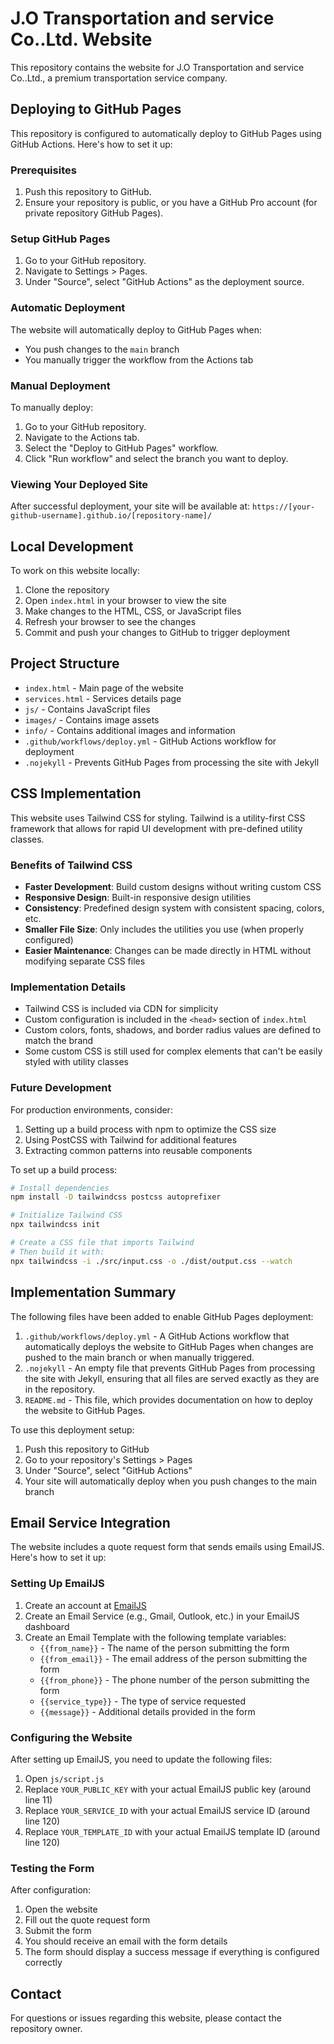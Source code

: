 # J.O Transportation and service Co..Ltd. Website

This repository contains the website for J.O Transportation and service Co..Ltd., a premium transportation service company.

## Deploying to GitHub Pages

This repository is configured to automatically deploy to GitHub Pages using GitHub Actions. Here's how to set it up:

### Prerequisites

1. Push this repository to GitHub.
2. Ensure your repository is public, or you have a GitHub Pro account (for private repository GitHub Pages).

### Setup GitHub Pages

1. Go to your GitHub repository.
2. Navigate to Settings > Pages.
3. Under "Source", select "GitHub Actions" as the deployment source.

### Automatic Deployment

The website will automatically deploy to GitHub Pages when:
- You push changes to the `main` branch
- You manually trigger the workflow from the Actions tab

### Manual Deployment

To manually deploy:
1. Go to your GitHub repository.
2. Navigate to the Actions tab.
3. Select the "Deploy to GitHub Pages" workflow.
4. Click "Run workflow" and select the branch you want to deploy.

### Viewing Your Deployed Site

After successful deployment, your site will be available at:
`https://[your-github-username].github.io/[repository-name]/`

## Local Development

To work on this website locally:

1. Clone the repository
2. Open `index.html` in your browser to view the site
3. Make changes to the HTML, CSS, or JavaScript files
4. Refresh your browser to see the changes
5. Commit and push your changes to GitHub to trigger deployment

## Project Structure

- `index.html` - Main page of the website
- `services.html` - Services details page
- `js/` - Contains JavaScript files
- `images/` - Contains image assets
- `info/` - Contains additional images and information
- `.github/workflows/deploy.yml` - GitHub Actions workflow for deployment
- `.nojekyll` - Prevents GitHub Pages from processing the site with Jekyll

## CSS Implementation

This website uses Tailwind CSS for styling. Tailwind is a utility-first CSS framework that allows for rapid UI development with pre-defined utility classes.

### Benefits of Tailwind CSS

- **Faster Development**: Build custom designs without writing custom CSS
- **Responsive Design**: Built-in responsive design utilities
- **Consistency**: Predefined design system with consistent spacing, colors, etc.
- **Smaller File Size**: Only includes the utilities you use (when properly configured)
- **Easier Maintenance**: Changes can be made directly in HTML without modifying separate CSS files

### Implementation Details

- Tailwind CSS is included via CDN for simplicity
- Custom configuration is included in the `<head>` section of `index.html`
- Custom colors, fonts, shadows, and border radius values are defined to match the brand
- Some custom CSS is still used for complex elements that can't be easily styled with utility classes

### Future Development

For production environments, consider:

1. Setting up a build process with npm to optimize the CSS size
2. Using PostCSS with Tailwind for additional features
3. Extracting common patterns into reusable components

To set up a build process:

```bash
# Install dependencies
npm install -D tailwindcss postcss autoprefixer

# Initialize Tailwind CSS
npx tailwindcss init

# Create a CSS file that imports Tailwind
# Then build it with:
npx tailwindcss -i ./src/input.css -o ./dist/output.css --watch
```

## Implementation Summary

The following files have been added to enable GitHub Pages deployment:

1. `.github/workflows/deploy.yml` - A GitHub Actions workflow that automatically deploys the website to GitHub Pages when changes are pushed to the main branch or when manually triggered.
2. `.nojekyll` - An empty file that prevents GitHub Pages from processing the site with Jekyll, ensuring that all files are served exactly as they are in the repository.
3. `README.md` - This file, which provides documentation on how to deploy the website to GitHub Pages.

To use this deployment setup:

1. Push this repository to GitHub
2. Go to your repository's Settings > Pages
3. Under "Source", select "GitHub Actions"
4. Your site will automatically deploy when you push changes to the main branch

## Email Service Integration

The website includes a quote request form that sends emails using EmailJS. Here's how to set it up:

### Setting Up EmailJS

1. Create an account at [EmailJS](https://www.emailjs.com/)
2. Create an Email Service (e.g., Gmail, Outlook, etc.) in your EmailJS dashboard
3. Create an Email Template with the following template variables:
   - `{{from_name}}` - The name of the person submitting the form
   - `{{from_email}}` - The email address of the person submitting the form
   - `{{from_phone}}` - The phone number of the person submitting the form
   - `{{service_type}}` - The type of service requested
   - `{{message}}` - Additional details provided in the form

### Configuring the Website

After setting up EmailJS, you need to update the following files:

1. Open `js/script.js`
2. Replace `YOUR_PUBLIC_KEY` with your actual EmailJS public key (around line 11)
3. Replace `YOUR_SERVICE_ID` with your actual EmailJS service ID (around line 120)
4. Replace `YOUR_TEMPLATE_ID` with your actual EmailJS template ID (around line 120)

### Testing the Form

After configuration:
1. Open the website
2. Fill out the quote request form
3. Submit the form
4. You should receive an email with the form details
5. The form should display a success message if everything is configured correctly

## Contact

For questions or issues regarding this website, please contact the repository owner.
